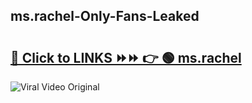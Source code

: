 
 ## ms.rachel-Only-Fans-Leaked

# <h2><a href="https://clipsfans.com/ms.rachel&ref=git">🔗 Click to LINKS ⏩⏩ 👉 🟢 ms.rachel </a></h2>

<a href="https://clipsfans.com/ms.rachel&ref=git" rel="nofollow" data-target="animated-image.originalLink"><img src="https://i.ibb.co.com/xMMVF88/686577567.gif" alt="Viral Video Original" style="max-width: 100%; display: inline-block;" data-target="animated-image.originalImage"></a>

